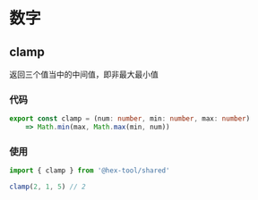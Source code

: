 # 数字

## clamp

返回三个值当中的中间值，即非最大最小值

### 代码

```ts
export const clamp = (num: number, min: number, max: number) 
    => Math.min(max, Math.max(min, num))
```

### 使用

```ts
import { clamp } from '@hex-tool/shared'

clamp(2, 1, 5) // 2
```

